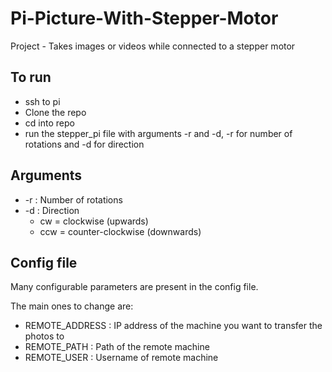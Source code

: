 # Pi-Picture-With-Stepper-Motor
Project - Takes images or videos while connected to a stepper motor

## To run

- ssh to pi
- Clone the repo 
- cd into repo
- run the stepper_pi file with arguments -r and -d, -r for number of rotations and -d for direction

## Arguments

- -r : Number of rotations
- -d : Direction 
    - cw = clockwise (upwards)
    - ccw = counter-clockwise (downwards)
    
## Config file

Many configurable parameters are present in the config file. 

The main ones to change are:
- REMOTE_ADDRESS : IP address of the machine you want to transfer the photos to
- REMOTE_PATH : Path of the remote machine
- REMOTE_USER : Username of remote machine

